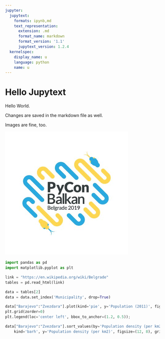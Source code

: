 ```yaml
---
jupyter:
  jupytext:
    formats: ipynb,md
    text_representation:
      extension: .md
      format_name: markdown
      format_version: '1.1'
      jupytext_version: 1.2.4
  kernelspec:
    display_name: u
    language: python
    name: u
---
```


# Hello Jupytext

Hello World.

Changes are saved in the markdown file as well.

Images are fine, too.

![](logo.jpg)

```python
import pandas as pd
import matplotlib.pyplot as plt
```

```python
link = "https://en.wikipedia.org/wiki/Belgrade"
tables = pd.read_html(link)
```

```python
data = tables[2]
data = data.set_index('Municipality', drop=True)
```

```python
data["Barajevo":"Zvezdara"].plot(kind='pie', y='Population (2011)', figsize=(14, 10));
plt.grid(zorder=0)
plt.legend(loc='center left', bbox_to_anchor=(1.2, 0.5));
```

```python
data["Barajevo":"Zvezdara"].sort_values(by='Population density (per km2)').plot(
    kind='barh', y='Population density (per km2)', figsize=(12, 8), grid=True);
```

```python

```
